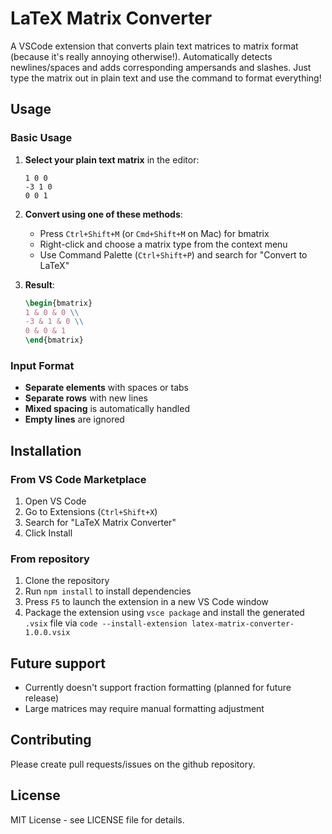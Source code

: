 # LaTeX Matrix Converter

A VSCode extension that converts plain text matrices to matrix format (because it's really annoying otherwise!). Automatically detects newlines/spaces and adds corresponding ampersands and slashes. Just type the matrix out in plain text and use the command to format everything!

## Usage

### Basic Usage

1. **Select your plain text matrix** in the editor:
   ```
   1 0 0
   -3 1 0
   0 0 1
   ```

2. **Convert using one of these methods**:
   - Press `Ctrl+Shift+M` (or `Cmd+Shift+M` on Mac) for bmatrix
   - Right-click and choose a matrix type from the context menu
   - Use Command Palette (`Ctrl+Shift+P`) and search for "Convert to LaTeX"

3. **Result**:
   ```latex
   \begin{bmatrix}
   1 & 0 & 0 \\
   -3 & 1 & 0 \\
   0 & 0 & 1
   \end{bmatrix}
   ```

### Input Format

- **Separate elements** with spaces or tabs
- **Separate rows** with new lines
- **Mixed spacing** is automatically handled
- **Empty lines** are ignored

## Installation

### From VS Code Marketplace
1. Open VS Code
2. Go to Extensions (`Ctrl+Shift+X`)
3. Search for "LaTeX Matrix Converter"
4. Click Install

### From repository
1. Clone the repository
2. Run `npm install` to install dependencies
3. Press `F5` to launch the extension in a new VS Code window
4. Package the extension using `vsce package` and install the generated `.vsix` file via `code --install-extension latex-matrix-converter-1.0.0.vsix`

## Future support

- Currently doesn't support fraction formatting (planned for future release)
- Large matrices may require manual formatting adjustment

## Contributing

Please create pull requests/issues on the github repository. 

## License

MIT License - see LICENSE file for details.